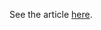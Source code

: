 See the article [here](https://medium.com/@thomas.simmer/rust-read-a-file-line-by-line-while-taking-care-of-ram-usage-216b8344771c).
